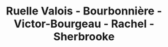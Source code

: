 ---
title: Ruelle Valois - Bourbonnière - Victor-Bourgeau - Rachel - Sherbrooke
type: ruelle_verte
district: 'Rosemont'
fill: [{"lat":45.551183,"lng":-73.557009},{"lat":45.55225,"lng":-73.556435},{"lat":45.551754,"lng":-73.554863},{"lat":45.551085,"lng":-73.554938},{"lat":45.551265,"lng":-73.555834},{"lat":45.550897,"lng":-73.556086}]
---
